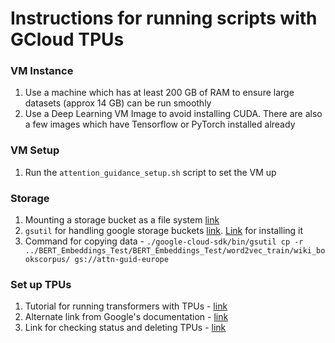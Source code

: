 # Instructions for running scripts with GCloud TPUs

### VM Instance
1. Use a machine which has at least 200 GB of RAM to ensure large datasets (approx 14 GB) can be run smoothly
1. Use a Deep Learning VM Image to avoid installing CUDA. There are also a few images which have Tensorflow or PyTorch installed already

### VM Setup
1. Run the `attention_guidance_setup.sh` script to set the VM up

### Storage
1. Mounting a storage bucket as a file system [link](https://cloud.google.com/storage/docs/gcs-fuse#using)
1. `gsutil` for handling google storage buckets [link](https://cloud.google.com/storage/docs/quickstart-gsutil). [Link](https://cloud.google.com/sdk/docs#linux) for installing it
1. Command for copying data - `./google-cloud-sdk/bin/gsutil cp -r ../BERT_Embeddings_Test/BERT_Embeddings_Test/word2vec_train/wiki_bookscorpus/ gs://attn-guid-europe`

### Set up TPUs
1. Tutorial for running transformers with TPUs - [link](https://cloud.google.com/tpu/docs/tutorials/transformer-pytorch)
1. Alternate link from Google's documentation - [link](https://cloud.google.com/tpu/docs/creating-deleting-tpus#us)
1. Link for checking status and deleting TPUs - [link](https://cloud.google.com/tpu/docs/creating-deleting-tpus#ctpu_1)

